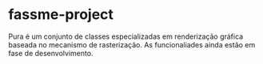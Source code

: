 # fassme-project
Pura é um conjunto de classes especializadas em renderização gráfica baseada no mecanismo de rasterização.
As funcionaliades ainda estão em fase de desenvolvimento.
